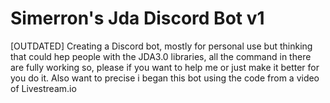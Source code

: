 # Simerron's Jda Discord Bot v1
[OUTDATED]
Creating a Discord bot, mostly for personal use but thinking that could hep people with the JDA3.0 libraries, all the command in there are fully working so, please if you want to help me or just make it better for you do it. Also want to precise i began this bot using the code from a video of Livestream.io


